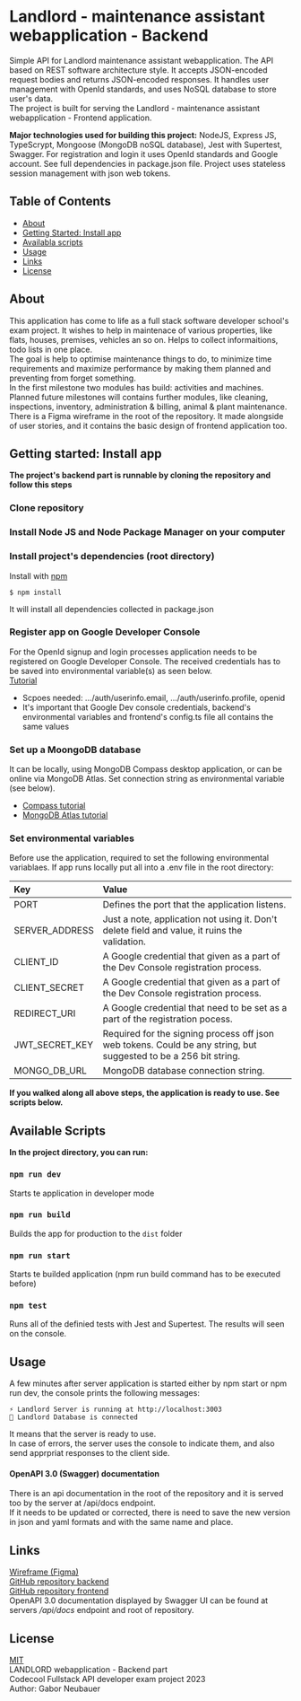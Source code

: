 # Landlord - maintenance assistant webapplication - Backend
Simple API for Landlord maintenance assistant webapplication. The API based on REST software architecture style. It accepts JSON-encoded request bodies and returns JSON-encoded responses. It handles user management with OpenId standards, and uses NoSQL database to store user's data.  
The project is built for serving the Landlord - maintenance assistant webapplication - Frontend application. 

**Major technologies used for building this project:**
NodeJS, Express JS, TypeScrypt, Mongoose (MongoDB noSQL database), Jest with Supertest, Swagger. For registration and login it uses OpenId standards and Google account. See full dependencies in package.json file. Project uses stateless session management with json web tokens.


## Table of Contents
- [About](#about)
- [Getting Started: Install app](#getting-started:-install-app)
- [Availabla scripts](#available-scripts)
- [Usage](#usage)
- [Links](#links)
- [License](#license)


## About
This application has come to life as a full stack software developer school's exam project. It wishes to help in maintenace of various properties, like flats, houses, premises, vehicles an so on. Helps to collect informaitions, todo lists in one place.  
The goal is help to optimise maintenance things to do, to minimize time requirements and maximize performance by making them planned and preventing from forget something.  
In the first milestone two modules has build: activities and machines.  
Planned future milestones will contains further modules, like cleaning, inspections, inventory, administration & billing, animal & plant maintenance.  
There is a Figma wireframe in the root of the repository. It made alongside of user stories, and it contains the basic design of frontend application too.  


## Getting started: Install app
**The project's backend part is runnable by cloning the repository and follow this steps**
### Clone repository
### Install Node JS and Node Package Manager on your computer
### Install project's dependencies (root directory)
Install with [npm](https://www.npmjs.com/)
```
$ npm install
```
It will install all dependencies collected in package.json

### Register app on Google Developer Console
For the OpenId signup and login processes application needs to be registered on Google Developer Console. The received credentials has to be saved into environmental variable(s) as seen below.  
[Tutorial](https://breadbutter.io/how-to-set-up-google-openid-connect/)
- Scpoes needed:  .../auth/userinfo.email,  .../auth/userinfo.profile,  openid  
- It's important that Google Dev console credentials, backend's environmental variables and frontend's config.ts file all contains the same values

### Set up a MoongoDB database
It can be locally, using MongoDB Compass desktop application, or can be online via MongoDB Atlas. Set connection string as environmental variable (see below).  
- [Compass tutorial](https://www.mongodb.com/docs/compass/current/databases/)
- [MongoDB Atlas tutorial](https://www.mongodb.com/basics/mongodb-atlas-tutorial)

### Set environmental variables
Before use the application, required to set the following environmental variablaes. If app runs locally put all into a .env file in the root directory:

| Key             | Value                                                                                                            |
| :---            | :---                                                                                                             |
| PORT            | Defines the port that the application listens.                                                                   |
| SERVER_ADDRESS  | Just a note, application not using it. Don't delete field and value, it ruins the validation.                    |
| CLIENT_ID       | A Google credential that given as a part of the Dev Console registration process.                                |
| CLIENT_SECRET   | A Google credential that given as a part of the Dev Console registration process.                                |
| REDIRECT_URI    | A Google credential that need to be set as a part of the registration pocess.                                    |
| JWT_SECRET_KEY  | Required for the signing process off json web tokens. Could be any string, but suggested to be a 256 bit string. |
| MONGO_DB_URL    | MongoDB database connection string.                                                                              |

**If you walked along all above steps, the application is ready to use. See scripts below.**


## Available Scripts
**In the project directory, you can run:**
### `npm run dev`
Starts te application in developer mode
### `npm run build`
Builds the app for production to the `dist` folder
### `npm run start`
Starts te builded application (npm run build command has to be executed before)
### `npm test`
Runs all of the definied tests with Jest and Supertest. The results will seen on the console.


## Usage
A few minutes after server application is started either by npm start or npm run dev, the console prints the following messages:  
```
⚡️ Landlord Server is running at http://localhost:3003  
📀 Landlord Database is connected  
```
It means that the server is ready to use.  
In case of errors, the server uses the console to indicate them, and also send apprpriat responses to the client side.  
#### OpenAPI 3.0 (Swagger) documentation
There is an api documentation in the root of the repository and it is served too by the server at /api/docs endpoint.  
If it needs to be updated or corrected, there is need to save the new version in json and yaml formats and with the same name and place.


## Links
[Wireframe (Figma)](https://www.figma.com/file/TWU5SGmZQ5tDEllSZ4iMpx/HdA_Exam-Project_Wireframe_1.1?node-id=0%3A1&t=JJKIYxl5MBnpcDVP-1)  
[GitHub repository backend](https://github.com/HordodongA/Codecool-Full-Stack-Exam-Project_Backend)  
[GitHub repository frontend](https://github.com/HordodongA/Codecool-Full-Stack-Exam-Project_Frontend)  
OpenAPI 3.0 documentation displayed by Swagger UI can be found at servers _/api/docs_ endpoint and root of repository.


## License
[MIT](https://choosealicense.com/licenses/mit/)  
LANDLORD webapplication - Backend part  
Codecool Fullstack API developer exam project 2023  
Author: Gabor Neubauer